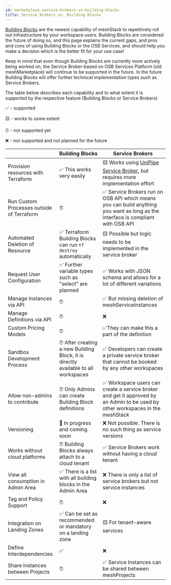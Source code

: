 ```yaml
---
id: marketplace.service-brokers-vs-building-blocks
title: Service Brokers vs. Building Blocks
---
```


[Building Blocks](administration.building-blocks.md) are the newest capability of meshStack to repetitively roll out infrastructure
by your workspace users. Building Blocks are considered the future of doing so, and this page explains the current gaps, and
pros and cons of using Building Blocks or the OSB Services, and should help you make a decision which is the better fit
for your use case!

Keep in mind that even though Building Blocks are currently more actively being worked on, the Service Broker-based on OSB Services Platform (old meshMarketplace)
will continue to be supported in the future. In the future Building Blocks will offer further technical implementation types such as Service Brokers.

The table below describes each capability and to what extent it is supported by the respective feature (Building Blocks or Service Brokers)

✅ - supported

🟨 - works to some extent

⏰ - not supported yet

❌ - not supported and not planned for the future

|                                           | Building Blocks                                                                   | Service Brokers                                                                                                                       |
|-------------------------------------------|-----------------------------------------------------------------------------------|---------------------------------------------------------------------------------------------------------------------------------------|
| Provision resources with Terraform        | ✅ This works very easily                                                          | 🟨 Works using [UniPipe Service Broker](https://github.com/meshcloud/unipipe-service-broker), but requires more implementation effort |
| Run Custom Processes outside of Terraform | ⏰                                                                                 | ✅ Service Brokers run on OSB API which means you can build anything you want as long as the interface is compliant with OSB API       |
| Automated Deletion of Resource            | ✅ Terraform Building Blocks can run `tf destroy` automatically                    | 🟨 Possible but logic needs to be implemented in the service broker                                                                   |
| Request User Configuration                | ✅ Further variable types such as "select" are planned                             | ✅ Works with JSON schema and allows for a lot of different variations                                                                 |
| Manage Instances via API                  | ⏰                                                                                 | ✅ But missing deletion of meshServiceInstances                                                                                        |
| Manage Definitions via API                | ⏰                                                                                 | ❌                                                                                                                                     |
| Custom Pricing Models                     | ⏰                                                                                 | ✅They can make this a part of the definition                                                                                          |
| Sandbox Development Process               | ⏰ After creating a new Building Block, it is directly available to all workspaces | ✅ Developers can create a private service broker that cannot be booked by any other workspaces                                        |
| Allow non-admins to contribute            | ⏰ Only Admins can create Building Block definitions                               | ✅ Workspace users can create a service broker and get it approved by an Admin to be used by other workspaces in the meshStack         |
| Versioning                                | 🚧 In progress and coming soon                                                    | ❌ Not possible. There is no such thing as service versions                                                                            |
| Works without cloud platforms             | ⏰ Building Blocks always attach to a cloud tenant                                 | ✅ Service Brokers work without having a cloud tenant                                                                                  |
| View all consumption in Admin Area        | ✅ There is a list with all building blocks in the Admin Area                      | ❌ There is only a list of service brokers but not service instances                                                                   |
| Tag and Policy Support                    | ⏰                                                                                 | ❌                                                                                                                                     |
| Integration on Landing Zones              | ✅ Can be set as recommended or mandatory on a landing zone                        | 🟨 For tenant-aware services                                                                                                          |
| Define Interdependencies                  | ✅                                                                                 | ❌                                                                                                                                     |
| Share Instances between Projects          | ⏰                                                                                 | ✅ Service Instances can be shared between meshProjects                                                                                |
